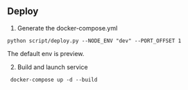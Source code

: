 ## Deploy

1. Generate the docker-compose.yml
```
python script/deploy.py --NODE_ENV "dev" --PORT_OFFSET 1
```
The default env is preview. 

2. Build and launch service

```
 docker-compose up -d --build
```
